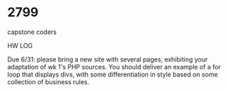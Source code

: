 # 2799
capstone coders


HW LOG

Due 6/31: please bring a new site with several pages, exhibiting your adaptation of wk 1's PHP sources. You should deliver an example of a for loop that displays divs, with some differentiation in style based on some collection of business rules.
